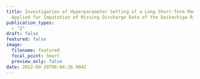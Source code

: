 ```yaml
---
title: Investigation of Hyperparameter Setting of a Long Short-Term Memory Model
  Applied for Imputation of Missing Discharge Data of the Daihachiga River
publication_types:
  - "2"
draft: false
featured: false
image:
  filename: featured
  focal_point: Smart
  preview_only: false
date: 2022-09-28T06:04:26.984Z
---
```

